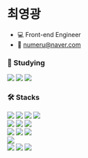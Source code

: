 # 최영광

- 💻 Front-end Engineer
- 📧 numeru@naver.com

### 📖 Studying

<div>
  <img src="https://img.shields.io/badge/Storybook-FF4785?style=flat-square&logo=Storybook&logoColor=white"/>
  <img src="https://img.shields.io/badge/GraphQL-E10098?style=flat-square&logo=GraphQL&logoColor=white"/>
  <img src="https://img.shields.io/badge/Apollo-311C87?style=flat-square&logo=ApolloGraphQL&logoColor=white"/>
</div>

### 🛠 Stacks

<div>
  <img src="https://img.shields.io/badge/HTML5-E34F26?style=flat-square&logo=HTML5&logoColor=white"/>
  <img src="https://img.shields.io/badge/CSS3-1572B6?style=flat-square&logo=CSS3&logoColor=white"/>
  <img src="https://img.shields.io/badge/JavaScript-F7Df1E?style=flat-square&logo=JavaScript&logoColor=white"/>
  <img src="https://img.shields.io/badge/TypeScript-3178C6?style=flat-square&logo=TypeScript&logoColor=white"/>
</div>

<div>
  <img src="https://img.shields.io/badge/Webpack-8DD6F9?style=flat-square&logo=Webpack&logoColor=white"/>
  <img src="https://img.shields.io/badge/ReactJs-61DAFB?style=flat-square&logo=react&logoColor=white"/>
  <img src="https://img.shields.io/badge/NextJs-000000?style=flat-square&logo=Next.js&logoColor=white"/>
</div>

<div>
  <img src="https://img.shields.io/badge/Redux-764ABC?style=flat-square&logo=Redux&logoColor=white"/>
  <img src="https://img.shields.io/badge/ReduxSaga-999999?style=flat-square&logo=ReduxSaga&logoColor=white"/>
  <img src="https://img.shields.io/badge/ReactQuery-FF4154?style=flat-square&logo=ReactQuery&logoColor=white"/>
</div>

<div>
  <img src="https://img.shields.io/badge/StyledComponents-DB7093?style=flat-square&logo=StyledComponents&logoColor=white"/>
</div>

<div>
  <img src="https://img.shields.io/badge/Jest-C21325?style=flat-square&logo=Jest&logoColor=white"/>
  <img src="https://img.shields.io/badge/TestingLibrary-E33332?style=flat-square&logo=TestingLibrary&logoColor=white"/>
  <img src="https://img.shields.io/badge/Cypress-17202C?style=flat-square&logo=Cypress&logoColor=white"/>
</div>
